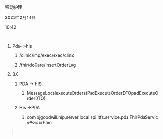 移动护理

2023年2月14日

10:42

 

1.  Pda- \>his

    1.  /clinic/imp/exec/exec/clinic

    2.  /fhir/doCare/insertOrderLog

2.  3.0

    1.  PDA -\> HIS

        1.  MessageLocalexecuteOrders(PadExecuteOrderDTOpadExecuteOrderDTO);

    2.  His -\>PDA

        1.  com.bjgoodwill.hip.server.local.api.itfs.service.pda.FhirPdaService#orderPlan

>  
